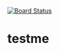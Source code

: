 [![Board Status](https://dev.azure.com/rbazi/447eebb7-8a39-4377-8be4-3b57fcb69c00/e4406a49-2ad1-4679-80f6-56a8f732713f/_apis/work/boardbadge/813efcdd-aea2-4865-899b-039e7893d986)](https://dev.azure.com/rbazi/447eebb7-8a39-4377-8be4-3b57fcb69c00/_boards/board/t/e4406a49-2ad1-4679-80f6-56a8f732713f/Microsoft.RequirementCategory)
# testme